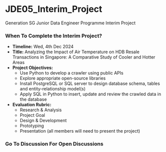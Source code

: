 # JDE05_Interim_Project
Generation SG Junior Data Engineer Programme Interim Project 


### When To Complete the Interim Project?
- **Timeline:** Wed, 4th Dec 2024
- **Title:** Analyzing the Impact of Air Temperature on HDB Resale Transactions in Singapore: A Comparative Study of Cooler and Hotter Areas
- **Project Objectives:**
  - Use Python to develop a crawler using public APIs
  - Explore appropriate open-source libraries
  - Install PostgreSQL or SQL server to design database schema, tables and entity-relationship model(s)
  - Apply SQL in Python to insert, update and review the crawled data in the database
- **Evaluation Rubric:**
  - Research & Analysis
  - Project Goal
  - Design & Development
  - Prototyping
  - Presentation (all members will need to present the project)


### Go To Discussion For Open Discussions
